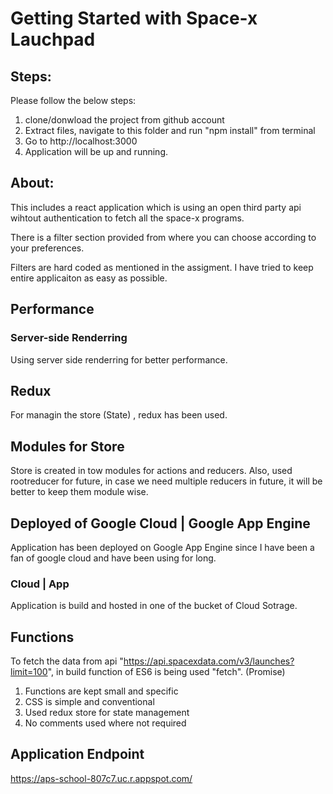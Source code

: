 # Getting Started with Space-x Lauchpad 

## Steps: 
Please follow the below steps: 

1. clone/donwload the project from github account 
2. Extract files, navigate to this folder and run "npm install" from terminal
3. Go to http://localhost:3000
4. Application will be up and running.

## About:
This includes a react application which is using an open third party api wihtout authentication to fetch all the space-x programs.

There is a filter section provided from where you can choose according to your preferences.

Filters are hard coded as mentioned in the assigment. I have tried to keep entire applicaiton as easy as possible. 

## Performance
### Server-side Renderring
Using server side renderring for better performance. 

## Redux
For managin the store (State) , redux has been used.

## Modules for Store
Store is created in tow modules for actions and reducers. Also, used rootreducer for future, in case we need multiple reducers in future, it will be better to keep them module wise.

## Deployed of Google Cloud | Google App Engine
Application has been deployed on Google App Engine since I have been a fan of google cloud and have been using for long. 

### Cloud | App 
Application is build and hosted in one of the bucket of Cloud Sotrage.

## Functions
To fetch the data from api "https://api.spacexdata.com/v3/launches?limit=100", in build function of ES6 is being used "fetch". (Promise)

1. Functions are kept small and specific
2. CSS is simple and conventional 
3. Used redux store for state management
4. No comments used where not required

## Application Endpoint
https://aps-school-807c7.uc.r.appspot.com/

